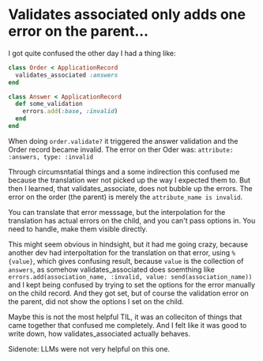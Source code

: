 # Validates associated only adds one error on the parent…

I got quite confused the other day I had a thing like:

```ruby
class Order < ApplicationRecord
  validates_associated :answers
end

class Answer < ApplicationRecord
  def some_validation
    errors.add(:base, :invalid)
  end
end
```

When doing `order.validate?` it triggered the answer validation and the Order record became invalid.
The error on ther Oder was: `attribute: :answers, type: :invalid`

Through circumsntatial things and a some indirection this confused me because the translation wer not picked up the way I expected them to.
But then I learned, that validates_associate, does not bubble up the errors. The error on the order (the parent) is merely the `attribute_name is invalid`.

You can translate that error messsage, but the interpolation for the translation has actual errors on the child, and you can't pass options in.
You need to handle, make them visible directly.

This might seem obvious in hindsight, but it had me going crazy, because another dev had interpoltation for the translation on that error, using `%{value}`,
which gives confusing result, because `value` is the collection of `answers`, as somehow validates_associated does soemthing like 
`errors.add(association_name, :invalid, value: send(association_name))`
and I kept being confused by trying to set the options for the error manually on the child record. And they got set, but of course the validation error
on the parent, did not show the options I set on the child.

Maybe this is not the most helpful TIL, it was an colleciton of things that came together that confused me completely.
And I felt like it was good to write down, how validates_associated actually behaves.

Sidenote: LLMs were not very helpful on this one.
